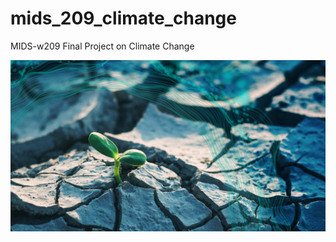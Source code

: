 # mids_209_climate_change
MIDS-w209 Final Project on Climate Change

![mids_209_climate_change](https://github.com/heatherr89/mids_209_climate_change/blob/main/app/static/src/assets/img/Climate_change_pillars.jpeg)
